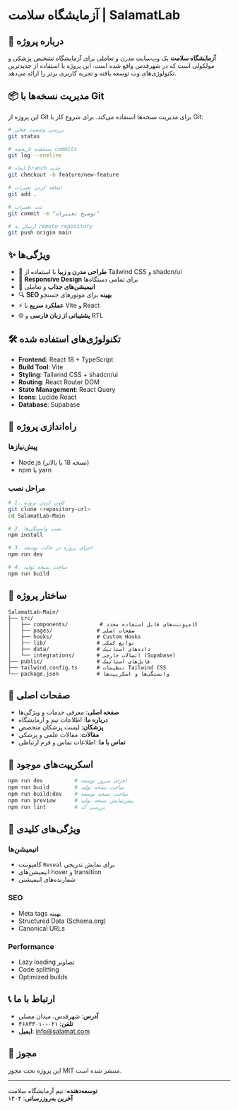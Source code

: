 # آزمایشگاه سلامت | SalamatLab

## 🏥 درباره پروژه

**آزمایشگاه سلامت** یک وب‌سایت مدرن و تعاملی برای آزمایشگاه تشخیص پزشکی و مولکولی است که در شهرقدس واقع شده است. این پروژه با استفاده از جدیدترین تکنولوژی‌های وب توسعه یافته و تجربه کاربری برتر را ارائه می‌دهد.

## 📦 مدیریت نسخه‌ها با Git

این پروژه از Git برای مدیریت نسخه‌ها استفاده می‌کند. برای شروع کار با Git:

```bash
# بررسی وضعیت فعلی
git status

# مشاهده تاریخچه commits
git log --oneline

# ایجاد branch جدید
git checkout -b feature/new-feature

# اضافه کردن تغییرات
git add .

# ثبت تغییرات
git commit -m "توضیح تغییرات"

# ارسال به remote repository
git push origin main
```

## ✨ ویژگی‌ها

- 🎨 **طراحی مدرن و زیبا** با استفاده از Tailwind CSS و shadcn/ui
- 📱 **Responsive Design** برای تمامی دستگاه‌ها
- 🚀 **انیمیشن‌های جذاب** و تعاملی
- 🔍 **SEO بهینه** برای موتورهای جستجو
- ⚡ **عملکرد سریع** با Vite و React
- 🌐 **پشتیبانی از زبان فارسی** و RTL

## 🛠️ تکنولوژی‌های استفاده شده

- **Frontend**: React 18 + TypeScript
- **Build Tool**: Vite
- **Styling**: Tailwind CSS + shadcn/ui
- **Routing**: React Router DOM
- **State Management**: React Query
- **Icons**: Lucide React
- **Database**: Supabase

## 🚀 راه‌اندازی پروژه

### پیش‌نیازها
- Node.js (نسخه 18 یا بالاتر)
- npm یا yarn

### مراحل نصب

```bash
# 1. کلون کردن پروژه
git clone <repository-url>
cd SalamatLab-Main

# 2. نصب وابستگی‌ها
npm install

# 3. اجرای پروژه در حالت توسعه
npm run dev

# 4. ساخت نسخه تولید
npm run build
```

## 📁 ساختار پروژه

```
SalamatLab-Main/
├── src/
│   ├── components/          # کامپوننت‌های قابل استفاده مجدد
│   ├── pages/              # صفحات اصلی
│   ├── hooks/              # Custom Hooks
│   ├── lib/                # توابع کمکی
│   ├── data/               # داده‌های استاتیک
│   └── integrations/       # اتصالات خارجی (Supabase)
├── public/                 # فایل‌های استاتیک
├── tailwind.config.ts      # تنظیمات Tailwind CSS
└── package.json            # وابستگی‌ها و اسکریپت‌ها
```

## 🎯 صفحات اصلی

- **صفحه اصلی**: معرفی خدمات و ویژگی‌ها
- **درباره ما**: اطلاعات تیم و آزمایشگاه
- **پزشکان**: لیست پزشکان متخصص
- **مقالات**: مقالات علمی و پزشکی
- **تماس با ما**: اطلاعات تماس و فرم ارتباطی

## 🔧 اسکریپت‌های موجود

```bash
npm run dev          # اجرای سرور توسعه
npm run build        # ساخت نسخه تولید
npm run build:dev    # ساخت نسخه توسعه
npm run preview      # پیش‌نمایش نسخه تولید
npm run lint         # بررسی کد
```

## 🌟 ویژگی‌های کلیدی

### انیمیشن‌ها
- کامپوننت `Reveal` برای نمایش تدریجی
- انیمیشن‌های hover و transition
- شمارنده‌های انیمیشنی

### SEO
- Meta tags بهینه
- Structured Data (Schema.org)
- Canonical URLs

### Performance
- Lazy loading تصاویر
- Code splitting
- Optimized builds

## 📞 ارتباط با ما

- **آدرس**: شهرقدس، میدان مصلی
- **تلفن**: ۰۲۱-۴۶۸۳۳۰۱۰
- **ایمیل**: info@salamat.com

## 📄 مجوز

این پروژه تحت مجوز MIT منتشر شده است.

---

**توسعه‌دهنده**: تیم آزمایشگاه سلامت  
**آخرین به‌روزرسانی**: ۱۴۰۴
